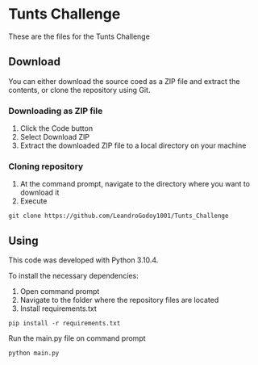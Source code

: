 # Tunts Challenge
These are the files for the Tunts Challenge

## Download
You can either download the source coed as a ZIP file and extract the contents, or clone the repository using Git.

### Downloading as ZIP file
1. Click the Code button
2. Select Download ZIP
3. Extract the downloaded ZIP file to a local directory on your machine

### Cloning repository
1. At the command prompt, navigate to the directory where you want to download it
2. Execute
```console
git clone https://github.com/LeandroGodoy1001/Tunts_Challenge
```

## Using
This code was developed with Python 3.10.4.

To install the necessary dependencies:

1. Open command prompt
2. Navigate to the folder where the repository files are located
3. Install requirements.txt
```console
pip install -r requirements.txt
```

Run the main.py file on command prompt
```console
python main.py
```
